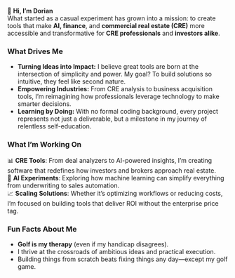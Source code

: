 👋 **Hi, I’m Dorian**  
What started as a casual experiment has grown into a mission: to create tools that make **AI, finance**, and **commercial real estate (CRE)** more accessible and transformative for **CRE professionals** and **investors alike**. 

### **What Drives Me**  
- **Turning Ideas into Impact:** I believe great tools are born at the intersection of simplicity and power. My goal? To build solutions so intuitive, they feel like second nature.  
- **Empowering Industries:** From CRE analysis to business acquisition tools, I’m reimagining how professionals leverage technology to make smarter decisions.  
- **Learning by Doing:** With no formal coding background, every project represents not just a deliverable, but a milestone in my journey of relentless self-education.  

### **What I’m Working On**  
📊 **CRE Tools**: From deal analyzers to AI-powered insights, I’m creating software that redefines how investors and brokers approach real estate.  
🤖 **AI Experiments**: Exploring how machine learning can simplify everything from underwriting to sales automation.  
📈 **Scaling Solutions**: Whether it’s optimizing workflows or reducing costs, I’m focused on building tools that deliver ROI without the enterprise price tag.  

### **Fun Facts About Me**  
- **Golf is my therapy** (even if my handicap disagrees).  
- I thrive at the crossroads of ambitious ideas and practical execution.  
- Building things from scratch beats fixing things any day—except my golf game.  
